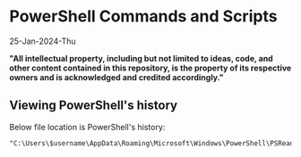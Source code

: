 # PowerShell Commands and Scripts

25-Jan-2024-Thu

**"All intellectual property, including but not limited to ideas, code, and other content contained in this repository, is the property of its respective owners and is acknowledged and credited accordingly."**

## Viewing PowerShell's history

Below file location is PowerShell's history:

```
"C:\Users\$username\AppData\Roaming\Microsoft\Windows\PowerShell\PSReadLine\ConsoleHost_history.txt"
```
